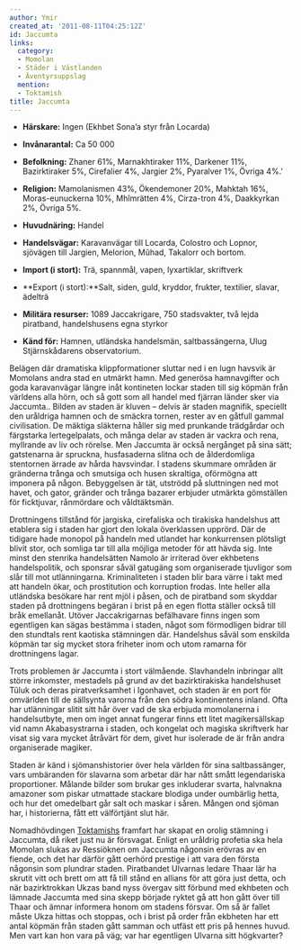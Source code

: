 ```yaml
---
author: Ymir
created_at: '2011-08-11T04:25:12Z'
id: Jaccumta
links:
  category:
  - Momolan
  - Städer i Västlanden
  - Äventyrsuppslag
  mention:
  - Toktamish
title: Jaccumta
---
```


-   **Härskare:** Ingen (Ekhbet Sona’a styr från Locarda)

-   **Invånarantal:** Ca 50 000

-   **Befolkning:** Zhaner 61%, Marnakhtiraker 11%, Darkener 11%, Bazirktiraker 5%, Cirefalier 4%,
    Jargier 2%, Pyaralver 1%, Övriga 4%.'

-   **Religion:** Mamolanismen 43%, Ökendemoner 20%, Mahktah 16%, Moras-eunuckerna 10%, Mhîmrätten
    4%, Cirza-tron 4%, Daakkyrkan 2%, Övriga 5%.

-   **Huvudnäring:** Handel

-   **Handelsvägar:** Karavanvägar till Locarda, Colostro och Lopnor, sjövägen till Jargien,
    Melorion, Mûhad, Takalorr och bortom.

-   **Import (i stort):** Trä, spannmål, vapen, lyxartiklar, skriftverk

-   **Export (i stort):**Salt, siden, guld, kryddor, frukter, textilier, slavar, ädelträ

-   **Militära resurser:** 1089 Jaccakrigare, 750 stadsvakter, två lejda piratband, handelshusens
    egna styrkor

-   **Känd för:** Hamnen, utländska handelsmän, saltbassängerna, Ulug Stjärnskådarens observatorium.

Belägen där dramatiska klippformationer sluttar ned i en lugn havsvik är Momolans andra stad en
utmärkt hamn. Med generösa hamnavgifter och goda karavanvägar längre inåt kontineten lockar staden
till sig köpmän från världens alla hörn, och så gott som all handel med fjärran länder sker via
Jaccumta.. Bilden av staden är kluven – delvis är staden magnifik, speciellt den uråldriga hamnen
och de smäckra tornen, rester av en gåtfull gammal civilisation. De mäktiga släkterna håller sig med
prunkande trädgårdar och färgstarka lertegelpalats, och många delar av staden är vackra och rena,
myllrande av liv och rörelse. Men Jaccumta är också nergånget på sina sätt; gatstenarna är spruckna,
husfasaderna slitna och de ålderdomliga stentornen ärrade av hårda havsvindar. I stadens skummare
områden är gränderna trånga och smutsiga och husen skraltiga, oförmögna att imponera på någon.
Bebyggelsen är tät, utströdd på sluttningen ned mot havet, och gator, gränder och trånga bazarer
erbjuder utmärkta gömställen för ficktjuvar, rånmördare och våldtäktsmän.

Drottningens tillstånd för jargiska, cirefaliska och tirakiska handelshus att etablera sig i staden
har gjort den lokala överklassen upprörd. Där de tidigare hade monopol på handeln med utlandet har
konkurrensen plötsligt blivit stor, och somliga tar till alla möjliga metoder för att hävda sig.
Inte minst den stenrika handelsätten Namolo är irriterad över ekhbetens handelspolitik, och sponsrar
såväl gatugäng som organiserade tjuvligor som slår till mot utlänningarna. Kriminaliteten i staden
blir bara värre i takt med att handeln ökar, och prostitution och korruption frodas. Inte heller
alla utländska besökare har rent mjöl i påsen, och de piratband som skyddar staden på drottningens
begäran i brist på en egen flotta ställer också till bråk emellanåt. Utöver Jaccakrigarnas
befälhavare finns ingen som egentligen kan sägas bestämma i staden, något som förmodligen bidrar
till den stundtals rent kaotiska stämningen där. Handelshus såväl som enskilda köpmän tar sig mycket
stora friheter inom och utom ramarna för drottningens lagar.

Trots problemen är Jaccumta i stort välmående. Slavhandeln inbringar allt större inkomster,
mestadels på grund av det bazirktirakiska handelshuset Tûluk och deras piratverksamhet i Igonhavet,
och staden är en port för omvärlden till de sällsynta varorna från den södra kontinentens inland.
Ofta har utlänningar slitit sitt hår över vad de ska erbjuda momolanerna i handelsutbyte, men om
inget annat fungerar finns ett litet magikersällskap vid namn Akabasystrarna i staden, och kongelat
och magiska skriftverk har visat sig vara mycket åtråvärt för dem, givet hur isolerade de är från
andra organiserade magiker.

Staden är känd i sjömanshistorier över hela världen för sina saltbassänger, vars umbäranden för
slavarna som arbetar där har nått smått legendariska proportioner. Målande bilder som brukar ges
inkluderar svarta, halvnakna amazoner som piskar utmattade stackare blodiga under oumbärlig hetta,
och hur det omedelbart går salt och maskar i såren. Mången ond sjöman har, i historierna, fått ett
välförtjänt slut här.

Nomadhövdingen [Toktamishs] framfart har skapat en orolig stämning i Jaccumta, då riket just nu är
försvagat. Enligt en uråldrig profetia ska hela Momolan slukas av Ressiöknen om Jaccumta någonsin
erövras av en fiende, och det har därför gått oerhörd prestige i att vara den första någonsin som
plundrar staden. Piratbandet Ulvarnas ledare Thaar lär ha skrutit vitt och brett om att få till
stånd en allians för att göra just detta, och när bazirktrokkan Ukzas band nyss övergav sitt förbund
med ekhbeten och lämnade Jaccumta med sina skepp började ryktet gå att hon gått över till Thaar och
ämnar informera honom om stadens försvar. Om så är fallet måste Ukza hittas och stoppas, och i brist
på order från ekbheten har ett antal köpmän från staden gått samman och utfäst ett pris på hennes
huvud. Men vart kan hon vara på väg; var har egentligen Ulvarna sitt högkvarter?

  [Toktamishs]: Toktamish